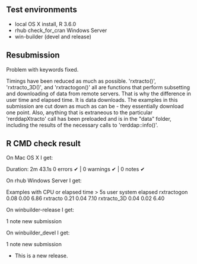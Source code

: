 ## Test environments
* local OS X install, R 3.6.0
* rhub check_for_cran Windows Server
* win-builder (devel and release)

## Resubmission

Problem with keywords fixed.

Timings have been reduced as much as possible.
'rxtracto()', 'rxtracto_3D()', and 'rxtractogon()' all are functions that perform subsetting
and downloading of data from remote servers.  That is why the difference in user time 
and elapsed time.  It is data downloads.  The examples in this submission are cut down
as much as can be - they essentially download one point. Also, anything that is 
extraneous to the particular 'rerddapXtracto' call has been preloaded and is in
the "data" folder,  including the results of the necessary calls to 'rerddap::info()'.


## R CMD check result

On Mac OS X I get:

Duration: 2m 43.1s
0 errors ✔ | 0 warnings ✔ | 0 notes ✔

On rhub Windows Server I get:

   Examples with CPU or elapsed time > 5s
               user system elapsed
   rxtractogon 0.08   0.00    6.86
   rxtracto    0.21   0.04    7.10
   rxtracto_3D 0.04   0.02    6.40


On winbuilder-release I get:

1 note new submission

On winbuilder_devel I get:

1 note new submission


* This is a new release.
